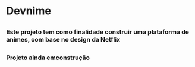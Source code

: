 # Devnime

##

### Este projeto tem como finalidade construir uma plataforma de animes, com base no design da Netflix
##

### Projeto ainda emconstrução
